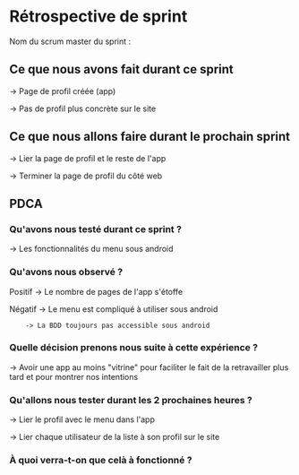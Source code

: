 # Rétrospective de sprint

Nom du scrum master du sprint : 

## Ce que nous avons fait durant ce sprint

-> Page de profil créée (app)

-> Pas de profil plus concrète sur le site

## Ce que nous allons faire durant le prochain sprint

-> Lier la page de profil et le reste de l'app

-> Terminer la page de profil du côté web

## PDCA 
### Qu'avons nous testé durant ce sprint ? 

-> Les fonctionnalités du menu sous android

### Qu'avons nous observé ? 

Positif 
		-> Le nombre de pages de l'app s'étoffe

Négatif 
		-> Le menu est compliqué à utiliser sous android

		-> La BDD toujours pas accessible sous android

### Quelle décision prenons nous suite à cette expérience ? 

-> Avoir une app au moins "vitrine" pour faciliter le fait de la retravailler plus tard et pour montrer nos intentions

### Qu'allons nous tester durant les 2 prochaines heures ? 

-> Lier le profil avec le menu dans l'app

-> Lier chaque utilisateur de la liste à son profil sur le site

### À quoi verra-t-on que celà à fonctionné ?






